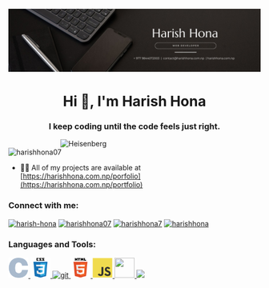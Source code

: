 ![logo](https://raw.githubusercontent.com/Harishhona07/Harishhona07/main/banner.jpeg)
<h1 align="center">Hi 👋, I'm Harish Hona</h1>
<h3 align="center">I keep coding until the code feels just right.</h3>

<img align="right" alt="Heisenberg" width="400" src="https://media.wired.com/photos/5b334f9e9d1e257421a54a87/master/w_1600%2Cc_limit/bbwired.gif">

<p align="left"> <img src="https://komarev.com/ghpvc/?username=harishhona07&label=Profile%20views&color=0e75b6&style=flat" alt="harishhona07" /> </p>

- 👨‍💻 All of my projects are available at [https://harishhona.com.np/porfolio](https://harishhona.com.np/portfolio)


<h3 align="left">Connect with me:</h3>
<p align="left">
<a href="https://linkedin.com/in/harish-hona" target="blank"><img align="center" src="https://raw.githubusercontent.com/rahuldkjain/github-profile-readme-generator/master/src/images/icons/Social/linked-in-alt.svg" alt="harish-hona" height="30" width="40" /></a>
<a href="https://fb.com/harishhona07" target="blank"><img align="center" src="https://raw.githubusercontent.com/rahuldkjain/github-profile-readme-generator/master/src/images/icons/Social/facebook.svg" alt="harishhona07" height="30" width="40" /></a>
<a href="https://instagram.com/harishhona7" target="blank"><img align="center" src="https://raw.githubusercontent.com/rahuldkjain/github-profile-readme-generator/master/src/images/icons/Social/instagram.svg" alt="harishhona7" height="30" width="40" /></a>
<a href="https://www.youtube.com/@harishhona" target="blank"><img align="center" src="https://raw.githubusercontent.com/rahuldkjain/github-profile-readme-generator/master/src/images/icons/Social/youtube.svg" alt="harishhona" height="30" width="40" /></a>
</p>

<h3 align="left">Languages and Tools:</h3>
<p align="left"> <a href="https://www.cprogramming.com/" target="_blank" rel="noreferrer"> <img src="https://raw.githubusercontent.com/devicons/devicon/master/icons/c/c-original.svg" alt="c" width="40" height="40"/> </a> <a href="https://www.w3schools.com/css/" target="_blank" rel="noreferrer"> <img src="https://raw.githubusercontent.com/devicons/devicon/master/icons/css3/css3-original-wordmark.svg" alt="css3" width="40" height="40"/> </a> <a href="https://git-scm.com/" target="_blank" rel="noreferrer"> <img src="https://www.vectorlogo.zone/logos/git-scm/git-scm-icon.svg" alt="git" width="40" height="40"/> </a> <a href="https://www.w3.org/html/" target="_blank" rel="noreferrer"> <img src="https://raw.githubusercontent.com/devicons/devicon/master/icons/html5/html5-original-wordmark.svg" alt="html5" width="40" height="40"/> </a> <a href="https://developer.mozilla.org/en-US/docs/Web/JavaScript" target="_blank" rel="noreferrer"> <img src="https://raw.githubusercontent.com/devicons/devicon/master/icons/javascript/javascript-original.svg" alt="javascript" width="40" height="40"/> </a> <a href="https://www.php.net" target="_blank" rel="noreferrer"> <img src="https://www.vectorlogo.zone/logos/nextjs/nextjs-icon.svg" width="40" height ="40"> <img src="https://www.vectorlogo.zone/logos/supabase/supabase-icon.svg" heightwidth="40" height ="40"> </p>


